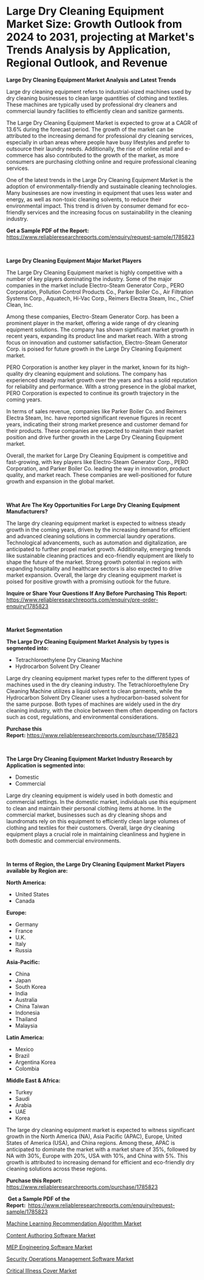 <p><h1>Large Dry Cleaning Equipment Market Size: Growth Outlook from 2024 to 2031, projecting at Market's Trends Analysis by Application, Regional Outlook, and Revenue</h1></p><p><strong>Large Dry Cleaning Equipment Market Analysis and Latest Trends</strong></p>
<p><p>Large dry cleaning equipment refers to industrial-sized machines used by dry cleaning businesses to clean large quantities of clothing and textiles. These machines are typically used by professional dry cleaners and commercial laundry facilities to efficiently clean and sanitize garments.</p><p>The Large Dry Cleaning Equipment Market is expected to grow at a CAGR of 13.6% during the forecast period. The growth of the market can be attributed to the increasing demand for professional dry cleaning services, especially in urban areas where people have busy lifestyles and prefer to outsource their laundry needs. Additionally, the rise of online retail and e-commerce has also contributed to the growth of the market, as more consumers are purchasing clothing online and require professional cleaning services.</p><p>One of the latest trends in the Large Dry Cleaning Equipment Market is the adoption of environmentally-friendly and sustainable cleaning technologies. Many businesses are now investing in equipment that uses less water and energy, as well as non-toxic cleaning solvents, to reduce their environmental impact. This trend is driven by consumer demand for eco-friendly services and the increasing focus on sustainability in the cleaning industry.</p></p>
<p><strong>Get a Sample PDF of the Report:&nbsp;</strong> <a href="https://www.reliableresearchreports.com/enquiry/request-sample/1785823">https://www.reliableresearchreports.com/enquiry/request-sample/1785823</a></p>
<p>&nbsp;</p>
<p><strong>Large Dry Cleaning Equipment Major Market Players</strong></p>
<p><p>The Large Dry Cleaning Equipment market is highly competitive with a number of key players dominating the industry. Some of the major companies in the market include Electro-Steam Generator Corp., PERO Corporation, Pollution Control Products Co., Parker Boiler Co., Air Filtration Systems Corp., Aquatech, Hi-Vac Corp., Reimers Electra Steam, Inc., Chief Clean, Inc.</p><p>Among these companies, Electro-Steam Generator Corp. has been a prominent player in the market, offering a wide range of dry cleaning equipment solutions. The company has shown significant market growth in recent years, expanding its product line and market reach. With a strong focus on innovation and customer satisfaction, Electro-Steam Generator Corp. is poised for future growth in the Large Dry Cleaning Equipment market.</p><p>PERO Corporation is another key player in the market, known for its high-quality dry cleaning equipment and solutions. The company has experienced steady market growth over the years and has a solid reputation for reliability and performance. With a strong presence in the global market, PERO Corporation is expected to continue its growth trajectory in the coming years.</p><p>In terms of sales revenue, companies like Parker Boiler Co. and Reimers Electra Steam, Inc. have reported significant revenue figures in recent years, indicating their strong market presence and customer demand for their products. These companies are expected to maintain their market position and drive further growth in the Large Dry Cleaning Equipment market.</p><p>Overall, the market for Large Dry Cleaning Equipment is competitive and fast-growing, with key players like Electro-Steam Generator Corp., PERO Corporation, and Parker Boiler Co. leading the way in innovation, product quality, and market reach. These companies are well-positioned for future growth and expansion in the global market.</p></p>
<p>&nbsp;</p>
<p><strong>What Are The Key Opportunities For Large Dry Cleaning Equipment Manufacturers?</strong></p>
<p><p>The large dry cleaning equipment market is expected to witness steady growth in the coming years, driven by the increasing demand for efficient and advanced cleaning solutions in commercial laundry operations. Technological advancements, such as automation and digitalization, are anticipated to further propel market growth. Additionally, emerging trends like sustainable cleaning practices and eco-friendly equipment are likely to shape the future of the market. Strong growth potential in regions with expanding hospitality and healthcare sectors is also expected to drive market expansion. Overall, the large dry cleaning equipment market is poised for positive growth with a promising outlook for the future.</p></p>
<p><strong>Inquire or Share Your Questions If Any Before Purchasing This Report:</strong> <a href="https://www.reliableresearchreports.com/enquiry/pre-order-enquiry/1785823">https://www.reliableresearchreports.com/enquiry/pre-order-enquiry/1785823</a></p>
<p>&nbsp;</p>
<p><strong>Market Segmentation</strong></p>
<p><strong>The Large Dry Cleaning Equipment Market Analysis by types is segmented into:</strong></p>
<p><ul><li>Tetrachloroethylene Dry Cleaning Machine</li><li>Hydrocarbon Solvent Dry Cleaner</li></ul></p>
<p><p>Large dry cleaning equipment market types refer to the different types of machines used in the dry cleaning industry. The Tetrachloroethylene Dry Cleaning Machine utilizes a liquid solvent to clean garments, while the Hydrocarbon Solvent Dry Cleaner uses a hydrocarbon-based solvent for the same purpose. Both types of machines are widely used in the dry cleaning industry, with the choice between them often depending on factors such as cost, regulations, and environmental considerations.</p></p>
<p><strong>Purchase this Report:&nbsp;</strong><a href="https://www.reliableresearchreports.com/purchase/1785823">https://www.reliableresearchreports.com/purchase/1785823</a></p>
<p>&nbsp;</p>
<p><strong>The Large Dry Cleaning Equipment Market Industry Research by Application is segmented into:</strong></p>
<p><ul><li>Domestic</li><li>Commercial</li></ul></p>
<p><p>Large dry cleaning equipment is widely used in both domestic and commercial settings. In the domestic market, individuals use this equipment to clean and maintain their personal clothing items at home. In the commercial market, businesses such as dry cleaning shops and laundromats rely on this equipment to efficiently clean large volumes of clothing and textiles for their customers. Overall, large dry cleaning equipment plays a crucial role in maintaining cleanliness and hygiene in both domestic and commercial environments.</p></p>
<p>&nbsp;</p>
<p><strong>In terms of Region, the Large Dry Cleaning Equipment Market Players available by Region are:</strong></p>
<p>
    <p> <strong> North America: </strong>
        <ul>
            <li>United States</li>
            <li>Canada</li>
        </ul>
        </p> 
    <p> <strong> Europe: </strong>
        <ul>
            <li>Germany</li>
            <li>France</li>
            <li>U.K.</li>
            <li>Italy</li>
            <li>Russia</li>
        </ul>
        </p> 
    <p> <strong> Asia-Pacific: </strong>
        <ul>
            <li>China</li>
            <li>Japan</li>
            <li>South Korea</li>
            <li>India</li>
            <li>Australia</li>
            <li>China Taiwan</li>
            <li>Indonesia</li>
            <li>Thailand</li>
            <li>Malaysia</li>
        </ul>
        </p> 
    <p> <strong> Latin America: </strong>
        <ul>
            <li>Mexico</li>
            <li>Brazil</li>
            <li>Argentina Korea</li>
            <li>Colombia</li>
        </ul>
        </p> 
    <p> <strong> Middle East & Africa: </strong>
        <ul>
            <li>Turkey</li>
            <li>Saudi</li>
            <li>Arabia</li>
            <li>UAE</li>
            <li>Korea</li>
        </ul>
    </p>
    </p>
<p><p>The large dry cleaning equipment market is expected to witness significant growth in the North America (NA), Asia Pacific (APAC), Europe, United States of America (USA), and China regions. Among these, APAC is anticipated to dominate the market with a market share of 35%, followed by NA with 30%, Europe with 20%, USA with 10%, and China with 5%. This growth is attributed to increasing demand for efficient and eco-friendly dry cleaning solutions across these regions.</p></p>
<p><strong>Purchase this Report: </strong><a href="https://www.reliableresearchreports.com/purchase/1785823">https://www.reliableresearchreports.com/purchase/1785823</a></p>
<p>&nbsp;<strong>Get a Sample PDF of the Report:&nbsp;&nbsp;</strong><a href="https://www.reliableresearchreports.com/enquiry/request-sample/1785823">https://www.reliableresearchreports.com/enquiry/request-sample/1785823</a></p>
<p><strong></strong></p>
<p><p><a href="https://medium.com/@donaldyoung767/machine-learning-recommendation-algorithm-market-comprehensive-assessment-by-type-application-095e26dd10bf">Machine Learning Recommendation Algorithm Market</a></p><p><a href="https://medium.com/@joedaniels66/content-authoring-software-market-analysis-its-cagr-market-segmentation-and-global-industry-d48986dcea1b">Content Authoring Software Market</a></p><p><a href="https://medium.com/@joedaniels66/mep-engineering-software-market-comprehensive-assessment-by-type-application-and-geography-b109e743ce3e">MEP Engineering Software Market</a></p><p><a href="https://medium.com/@donaldyoung767/security-operations-management-software-market-report-reveals-the-latest-trends-and-growth-32ac72bf6296">Security Operations Management Software Market</a></p><p><a href="https://medium.com/@donaldyoung767/critical-illness-cover-market-size-market-outlook-and-market-forecast-2024-to-2031-860d70558dd2">Critical Illness Cover Market</a></p></p>